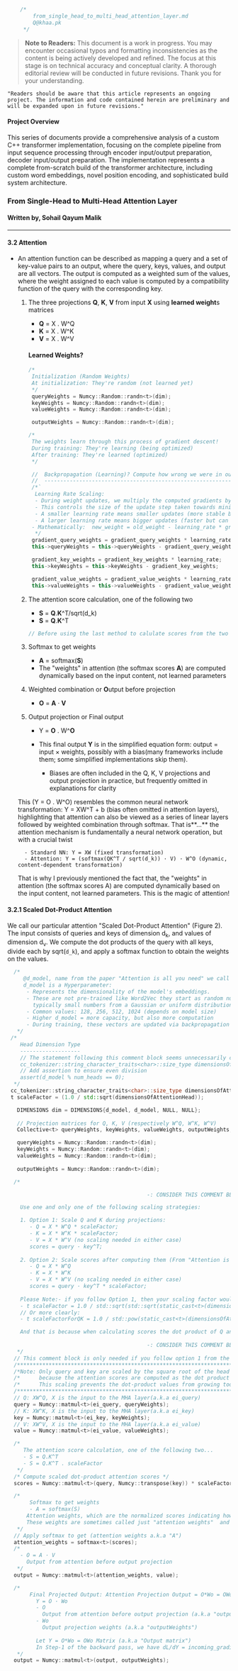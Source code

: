 ```C++
    /*
        from_single_head_to_multi_head_attention_layer.md
        Q@khaa.pk
     */  
```

> **Note to Readers:** This document is a work in progress. You may encounter occasional typos and formatting inconsistencies as the content is being actively developed and refined. The focus at this stage is on technical accuracy and conceptual clarity. A thorough editorial review will be conducted in future revisions. Thank you for your understanding.

`"Readers should be aware that this article represents an ongoing project. The information and code contained herein are preliminary and will be expanded upon in future revisions."`

#### Project Overview

This series of documents provide a comprehensive analysis of a custom C++ transformer implementation, focusing on the complete pipeline from input sequence processing through encoder input/output preparation, decoder input/output preparation. The implementation represents a complete from-scratch build of the transformer architecture, including custom word embeddings, novel position encoding, and sophisticated build system architecture.

### From Single-Head to Multi-Head Attention Layer
#### Written by, Sohail Qayum Malik
---

#### 3.2 Attention

- An attention function can be described as mapping a query and a set of key-value pairs to an output, where the query, keys, values, and output are all vectors. The output is computed as a weighted sum of the values, where the weight assigned to each value is computed by a compatibility function of the query with the corresponding key.

    1. The three projections **Q**, **K**, **V** from input **X** using **learned weight**s matrices

        -  **Q** = X . W^Q 
        -  **K** = X . W^K 
        -  **V** = X . W^V

        #### Learned Weights?
        ```C++
        /*
         Initialization (Random Weights)
         At initialization: They're random (not learned yet)
         */
         queryWeights = Numcy::Random::randn<t>(dim);
         keyWeights = Numcy::Random::randn<t>(dim);
         valueWeights = Numcy::Random::randn<t>(dim);

         outputWeights = Numcy::Random::randn<t>(dim);

        /*
         The weights learn through this process of gradient descent! 
         During training: They're learning (being optimized)
         After training: They're learned (optimized)
         */

         //  Backpropagation (Learning)? Compute how wrong we were in our predictions
         //  ------------------------------------------------------------------------
         /*`                                                       
          Learning Rate Scaling:
          - During weight updates, we multiply the computed gradients by the learning rate.
          - This controls the size of the update step taken towards minimizing the loss.
          - A smaller learning rate means smaller updates (more stable but slower learning).
          - A larger learning rate means bigger updates (faster but can cause instability if too large).
         - Mathematically:  new_weight = old_weight - learning_rate * gradient
          */
         gradient_query_weights = gradient_query_weights * learning_rate;
         this->queryWeights = this->queryWeights - gradient_query_weights;

         gradient_key_weights = gradient_key_weights * learning_rate;
         this->keyWeights = this->keyWeights - gradient_key_weights;

         gradient_value_weights = gradient_value_weights * learning_rate;
         this->valueWeights = this->valueWeights - gradient_value_weights;
        ```         
    2. The attention score calculation, one of the following two

        - **S** = **Q**.**K**^T/sqrt(d_k) 
        - **S** = **Q**.**K**^T 
        ```C++
        // Before using the last method to calulate scores from the two given, please know what you are doing.
        ```  

    3. Softmax to get weights

        - **A** = softmax(**S**)
        - The "weights" in attention (the softmax scores **A**) are computed dynamically based on the input content, not learned parameters

    4. Weighted combination or **O**utput before projection

        - **O** = **A** · **V**

    5. Output projection or Final output

        -  Y = **O** . W^**O**   
        -  This final output **Y** is in the simplified equation form: output = input × weights, possibly with a bias(many frameworks include them; some simplified implementations skip them).

            -  Biases are often included in the Q, K, V projections and output projection in practice, but frequently omitted in explanations for clarity
           

    This (Y = O . W^O) resembles the common neural network transformation: Y = XW^T + b (bias often omitted in attention layers), highlighting that attention can also be viewed as a series of linear layers followed by weighted combination through softmax. That is**...** the attention mechanism is fundamentally a neural network operation, but with a crucial twist

        - Standard NN: Y = XW (fixed transformation)
        - Attention: Y = (softmax(QK^T / sqrt(d_k)) · V) · W^O (dynamic, content-dependent transformation)

    That is why I previously mentioned the fact that, the "weights" in attention (the softmax scores A) are computed dynamically based on the input content, not learned parameters. This is the magic of attention!  


#### 3.2.1 Scaled Dot-Product Attention

We call our particular attention "Scaled Dot-Product Attention" (Figure 2). The input consists of queries and keys of dimension d<sub>k</sub>, and values of dimension d<sub>v</sub>. We compute the dot products of the query with all keys, divide each by sqrt(`d_k`), and apply a softmax function to obtain the weights on the values.

```C++
  /*	
     @d_model, name from the paper "Attention is all you need" we call it "dimensionsOfTheModel".	
     d_model is a Hyperparameter:
      - Represents the dimensionality of the model's embeddings.
      - These are not pre-trained like Word2Vec they start as random numbers and are trained from scratch...
        typically small numbers from a Gaussian or uniform distribution).
      - Common values: 128, 256, 512, 1024 (depends on model size)
      - Higher d_model = more capacity, but also more computation
      - During training, these vectors are updated via backpropagation to capture meaningful semantic relationships.	
   */ 
 /*
    Head Dimension Type
    -------------------
    // The statement following this comment block seems unnecessarily complex and could be simplified to...
    cc_tokenizer::string_character_traits<char>::size_type dimensionsOfAttentionHead = d_model / num_heads;
    // Add assertion to ensure even division
    assert(d_model % num_heads == 0);
  */
 cc_tokenizer::string_character_traits<char>::size_type dimensionsOfAttentionHead = dimensionsOfAttentionHead(floor((t)(d_model/num_heads)));
 t scaleFactor = (1.0 / std::sqrt(dimensionsOfAttentionHead));	
```
```C++
   DIMENSIONS dim = DIMENSIONS{d_model, d_model, NULL, NULL}; 
   
   // Projection matrices for Q, K, V (respectively W^Q, W^K, W^V) 
   Collective<t> queryWeights, keyWeights, valueWeights, outputWeights;

   queryWeights = Numcy::Random::randn<t>(dim);
   keyWeights = Numcy::Random::randn<t>(dim);
   valueWeights = Numcy::Random::randn<t>(dim);
  
   outputWeights = Numcy::Random::randn<t>(dim);

  /*

                                            -: CONSIDER THIS COMMENT BLOCK MY MIND FART BEGINS HERE :-

    Use one and only one of the following scaling strategies:

    1. Option 1: Scale Q and K during projections:
       - Q = X * W^Q * scaleFactor;
       - K = X * W^K * scaleFactor;
       - V = X * W^V (no scaling needed in either case)
       scores = query · key^T;
                    
    2. Option 2: Scale scores after computing them (From "Attention is all you need") : 
       - Q = X * W^Q
       - K = X * W^K
       - V = X * W^V (no scaling needed in either case)
       scores = query · key^T * scaleFactor;  
    
    Please Note:- if you follow Option 1, then your scaling factor would be...
    - t scaleFactor = 1.0 / std::sqrt(std::sqrt(static_cast<t>(dimensionsOfAttentionHead)));
    // Or more clearly:
    - t scaleFactorForQK = 1.0 / std::pow(static_cast<t>(dimensionsOfAttentionHead), 0.25);

    And that is because when calculating scores the dot product of Q and K would turn 1/sqrt(d_k) into 1/d_k (sqrt(d_k)^2 = d_k). So it is better to stay with option 2, which is also inline with the actual paer as well.
    
                                            -: CONSIDER THIS COMMENT BLOCK MY MIND FART ENDS HERE :-
   */
  // This comment block is only needed if you follow option 1 from the above comment block and donot not modify the scalling factor as also suggested in th above commnet block
  /**********************************************************************************************************************************************************/
  /*Note: Only query and key are scaled by the square root of the head dimension (d_k) in the forward pass                                                  */
  /*      because the attention scores are computed as the dot product of query and key.                                                                    */
  /*      This scaling prevents the dot-product values from growing too large in magnitude, which would push softmax into regions with very small gradients.*/
  /**********************************************************************************************************************************************************/ 
  // Q: XW^Q, X is the input to the MHA layer(a.k.a ei_query)                
  query = Numcy::matmul<t>(ei_query, queryWeights);
  // K: XW^K, X is the input to the MHA layer(a.k.a ei_key) 
  key = Numcy::matmul<t>(ei_key, keyWeights);
  // V: XW^V, X is the input to the MHA layer(a.k.a ei_value)                
  value = Numcy::matmul<t>(ei_value, valueWeights);
```
```C++
  /*
     The attention score calculation, one of the following two...
     - S = Q.K^T 
     - S = Q.K^T . scaleFactor
   */
  /* Compute scaled dot-product attention scores */
  scores = Numcy::matmul<t>(query, Numcy::transpose(key)) * scaleFactor; 
```
```C++
  /*
       Softmax to get weights
       - A = softmax(S)      
      Attention weights, which are the normalized scores indicating how much focus each word should receive.
      These weights are sometimes called just "attention weights"  and other times are called "cached attention weights"
   */    
  // Apply softmax to get (attention weights a.k.a "A")  
  attention_weights = softmax<t>(scores);
  /*
    - O = A · V                              
      Output from attention before output projection
   */
  output = Numcy::matmul<t>(attention_weights, value); 
```
```C++
  /*
       Final Projected Output: Attention Projection Output = O*Wo = OWo Matrix
         Y = O · Wo
         - O
           Output from attention before output projection (a.k.a "output")
         - Wo 
           Output projection weights (a.k.a "outputWeights")
                    
         Let Y = O*Wo = OWo Matrix (a.k.a "Output matrix")
         In Step-1 of the backward pass, we have dL/dY = incoming_gradient when Y = OWo
   */
  output = Numcy::matmul<t>(output, outputWeights);          
```


